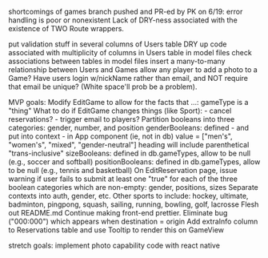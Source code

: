 shortcomings of games branch pushed and PR-ed by PK on 6/19:
    error handling is poor or nonexistent
    Lack of DRY-ness associated with the existence of TWO Route wrappers.

put validation stuff in several columns of Users table
DRY up code associated with multiplicity of columns in Users table
in model files check associations between tables
in model files insert a many-to-many relationship between Users and Games
allow any player to add a photo to a Game?
Have users login w/nickName rather than email, and NOT require that email be unique? (White space'll prob be a problem).

MVP goals:
    Modify EditGame to allow for the facts that ...:
        gameType is a "thing"
    What to do if EditGame changes things (like Sport):
        - cancel reservations?
        - trigger email to players?
    Partition booleans into three categories: gender, number, and position
        genderBooleans:
            defined - and put into context - in App component (ie, not in db)
            value = ["men's", "women's", "mixed", "gender-neutral"]
            heading will include parenthetical "trans-inclusive"
        sizeBooleans: defined in db.gameTypes, allow to be null (e.g., soccer and softball)
        positionBooleans: defined in db.gameTypes, allow to be null (e.g., tennis and basketball)
    On EditReservation page, issue warning if user fails to submit at least one "true" for each of the three boolean categories which are non-empty: gender, positions, sizes
    Separate contexts into auth, gender, etc.
    Other sports to include:
        hockey, ultimate, badminton, pingpong, squash, sailing, running, bowling, golf, lacrosse
    Flesh out README.md
    Continue making front-end prettier.
    Eliminate bug ("000:000") which appears when destination = origin
    Add extraInfo column to Reservations table and use Tooltip to render this on GameView

stretch goals:
    implement photo capability
    code with react native

